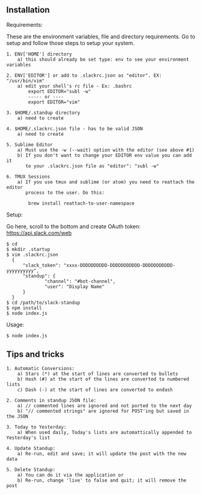 Installation
------------

Requirements:

These are the environment variables, file and directory requirements. Go to setup and follow those
steps to setup your system.

    1. ENV['HOME'] directory
        a) this should already be set type: env to see your environment variables

    2. ENV['EDITOR'] or add to .slackrc.json as "editor". EX: "/usr/bin/vim"
        a) edit your shell's rc file - Ex: .bashrc
            export EDITOR="subl -w"
            ----- or ---- 
            export EDITOR="vim"

    3. $HOME/.standup directory
        a) need to create

    4. $HOME/.slackrc.json file - has to be valid JSON
        a) need to create

    5. Sublime Editor
        a) Must use the -w (--wait) option with the editor (see above #1)
        b) If you don't want to change your EDITOR env value you can add it
           to your .slackrc.json file as "editor": "subl -w"

    6. TMUX Sessions
        a) If you use tmux and sublime (or atom) you need to reattach the editor
           process to the user. Do this:

            brew install reattach-to-user-namespace


Setup:

Go here, scroll to the bottom and create OAuth token:
https://api.slack.com/web

    $ cd
    $ mkdir .startup
    $ vim .slackrc.json
      {
          "slack_token": "xxxx-DDDDDDDDDD-DDDDDDDDDDD-DDDDDDDDDDD-yyyyyyyyyy",
          "standup": {
                  "channel": "#bot-channel",
                  "user": "Display Name"
          }
      }
    $ cd /path/to/slack-standup
    $ npm install
    $ node index.js


Usage:

    $ node index.js


Tips and tricks
---------------

    1. Automatic Conversions:
        a) Stars (*) at the start of lines are converted to bullets
        b) Hash (#) at the start of the lines are converted to numbered lists
        c) Dash (-) at the start of lines are converted to endash

    2. Comments in standup JSON file:
        a) // commented lines are ignored and not ported to the next day
        b) "// commented strings" are ignored for POST'ing but saved in the JSON

    3. Today to Yesterday:
        a) When used daily, Today's lists are automattically appended to Yesterday's list

    4. Update Standup:
        a) Re-run, edit and save; it will update the post with the new data

    5. Delete Standup:
        a) You can do it via the application or
        b) Re-run, change 'live' to false and quit; it will remove the post
